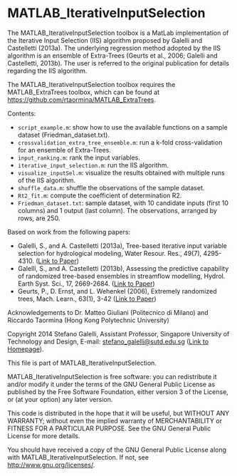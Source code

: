 MATLAB_IterativeInputSelection
==============================

The MATLAB_IterativeInputSelection toolbox is a MatLab implementation of the Iterative Input Selection (IIS) algorithm proposed by Galelli and Castelletti (2013a). The underlying regression method adopted by the IIS algorithm is an ensemble of Extra-Trees (Geurts et al., 2006; Galelli and Castelletti, 2013b). The user is referred to the original publication for details regarding the IIS algorithm.  

The MATLAB_IterativeInputSelection toolbox requires the MATLAB_ExtraTrees toolbox, which can be found at https://github.com/rtaormina/MATLAB_ExtraTrees.

Contents:
* `script_example.m`: show how to use the available functions on a sample dataset (Friedman_dataset.txt).
* `crossvalidation_extra_tree_ensemble.m`: run a k-fold cross-validation for an ensemble of Extra-Trees.
* `input_ranking.m`: rank the input variables.
* `iterative_input_selection.m`: run the IIS algorithm.
* `visualize_inputSel.m`: visualize the results obtained with multiple runs of the IIS algorithm.
* `shuffle_data.m`: shuffle the observations of the sample dataset.
* `Rt2_fit.m`: compute the coefficient of determination R2.
* `Friedman_dataset.txt`: sample dataset, with 10 candidate inputs (first 10 columns) and 1 output (last column). The observations, arranged by rows, are 250.

Based on work from the following papers:

- Galelli, S., and A. Castelletti (2013a), Tree-based iterative input variable selection for hydrological modeling, Water Resour. Res., 49(7), 4295-4310. ([Link to Paper](http://onlinelibrary.wiley.com/doi/10.1002/wrcr.20339/abstract))
- Galelli, S., and A. Castelletti (2013b), Assessing the predictive capability of randomized tree-based ensembles in streamflow modelling, Hydrol. Earth Syst. Sci., 17, 2669-2684. ([Link to Paper](http://www.hydrol-earth-syst-sci.net/17/2669/2013/hess-17-2669-2013.html))
- Geurts, P., D. Ernst, and L. Wehenkel (2006), Extremely randomized trees, Mach. Learn., 63(1), 3-42 ([Link to Paper](http://link.springer.com/article/10.1007/s10994-006-6226-1))

Acknowledgements to Dr. Matteo Giuliani (Politecnico di Milano) and Riccardo Taormina (Hong Kong Polytechnic University)

Copyright 2014 Stefano Galelli, Assistant Professor, Singapore University of Technology and Design, E-mail: stefano_galelli@sutd.edu.sg ([Link to Homepage](http://people.sutd.edu.sg/~stefano_galelli/index.html)).

This file is part of MATLAB_IterativeInputSelection.

MATLAB_IterativeInputSelection is free software: you can redistribute
it and/or modify it under the terms of the GNU General Public License
as published by the Free Software Foundation, either version 3 of the
License, or (at your option) any later version.

This code is distributed in the hope that it will be useful,
but WITHOUT ANY WARRANTY; without even the implied warranty of
MERCHANTABILITY or FITNESS FOR A PARTICULAR PURPOSE.  See the
GNU General Public License for more details.

You should have received a copy of the GNU General Public License
along with MATLAB_IterativeInputSelection. If not, see <http://www.gnu.org/licenses/>.

